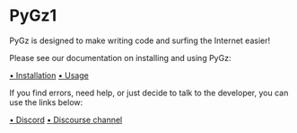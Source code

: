 # PyGz1


PyGz is designed to make writing code and surfing the Internet easier!

Please see our documentation on installing and using PyGz:

[• Installation]()
[• Usage]()

If you find errors, need help, or just decide to talk to the developer, you can use the links below:

[• Discord]()
[• Discourse channel](https://discuss.python.org/c/packaging/14)

